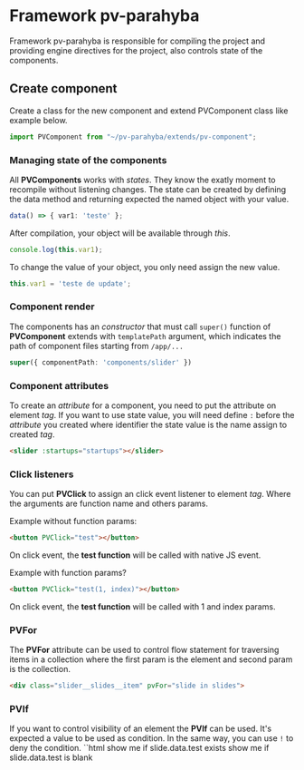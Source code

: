 # Framework pv-parahyba
Framework pv-parahyba is responsible for compiling the project and providing engine directives for the project, also controls state of the components.

## Create component

Create a class for the new component and extend PVComponent class like example below.
```typescript
import PVComponent from "~/pv-parahyba/extends/pv-component";
```

### Managing state of the components
All **PVComponents** works with _states_. They know the exatly moment to recompile without listening changes.
The state can be created by defining the data method and returning expected the named object with your value.

```typescript
data() => { var1: 'teste' };
```

After compilation, your object will be available through _this_.

```typescript
console.log(this.var1);
```

To change the value of your object, you only need assign the new value.

```typescript
this.var1 = 'teste de update';
```

### Component render
The components has an _constructor_ that must call `super()` function of **PVComponent** extends with `templatePath` argument, which indicates the path of component files starting from `/app/...`

```typescript
super({ componentPath: 'components/slider' })
```

### Component attributes
To create an _attribute_ for a component, you need to put the attribute on element _tag_. If you want to use state value, you will need define `:` before the _attribute_ you created where identifier the state value is the name assign to created _tag_.
```html
<slider :startups="startups"></slider>
```

### Click listeners
You can put **PVClick** to assign an click event listener to element _tag_. Where the arguments are function name and others params.

Example without function params:
```html
<button PVClick="test"></button>
```
On click event, the **test function** will be called with native JS event.

Example with function params?
```html
<button PVClick="test(1, index)"></button>
```
On click event, the **test function** will be called with 1 and index params.

### PVFor
The **PVFor** attribute can be used to control flow statement for traversing items in a collection where the first param is the element and second param is the collection.
```html
<div class="slider__slides__item" pvFor="slide in slides">
```

### PVIf
If you want to control visibility of an element the **PVIf** can be used. It's expected a value to be used as condition. In the same way, you can use `!` to deny the condition.
``html
<span pvIf="slide.data.test" >show me if slide.data.test exists</span>
<span pvIf="!slide.data.test" >show me if slide.data.test is blank</span>
```
